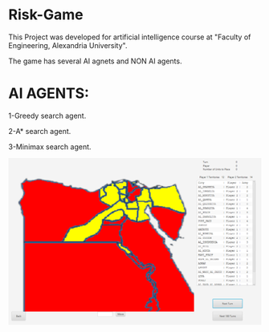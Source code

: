 # Risk-Game
This Project was developed for artificial intelligence course at "Faculty of Engineering, Alexandria University".

The game has several AI agnets and NON AI agents.

# AI AGENTS:

1-Greedy search agent.

2-A* search agent.

3-Minimax search agent.

![](https://github.com/harraz21/Risk-Game/blob/master/res/Capture.PNG)


